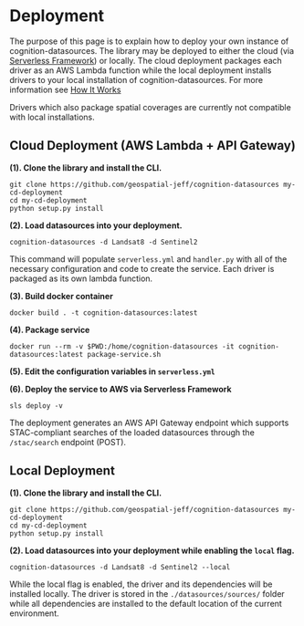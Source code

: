 # Deployment
The purpose of this page is to explain how to deploy your own instance of cognition-datasources.  The library may be deployed to either the cloud (via [Serverless Framework](https://serverless.com/)) or locally.  The cloud deployment packages each driver as an AWS Lambda function while the local deployment installs drivers to your local installation of cognition-datasources.  For more information see [How It Works](./contributing.md#how-it-works)

Drivers which also package spatial coverages are currently not compatible with local installations.

## Cloud Deployment (AWS Lambda + API Gateway)
**(1). Clone the library and install the CLI.**

```
git clone https://github.com/geospatial-jeff/cognition-datasources my-cd-deployment
cd my-cd-deployment
python setup.py install
```

**(2). Load datasources into your deployment.**

```
cognition-datasources -d Landsat8 -d Sentinel2
```

This command will populate `serverless.yml` and `handler.py` with all of the necessary configuration and code to create the service.  Each driver is packaged as its own lambda function.

**(3). Build docker container**

```
docker build . -t cognition-datasources:latest
```

**(4). Package service**

```
docker run --rm -v $PWD:/home/cognition-datasources -it cognition-datasources:latest package-service.sh
```

**(5). Edit the configuration variables in `serverless.yml`**

**(6). Deploy the service to AWS via Serverless Framework**

```
sls deploy -v
```

The deployment generates an AWS API Gateway endpoint which supports STAC-compliant searches of the loaded datasources through the `/stac/search` endpoint (POST).


## Local Deployment
**(1). Clone the library and install the CLI.**

```
git clone https://github.com/geospatial-jeff/cognition-datasources my-cd-deployment
cd my-cd-deployment
python setup.py install
```

**(2). Load datasources into your deployment while enabling the `local` flag.**

```
cognition-datasources -d Landsat8 -d Sentinel2 --local
```

While the local flag is enabled, the driver and its dependencies will be installed locally.  The driver is stored in the `./datasources/sources/` folder while all dependencies are installed to the default location of the current environment.
